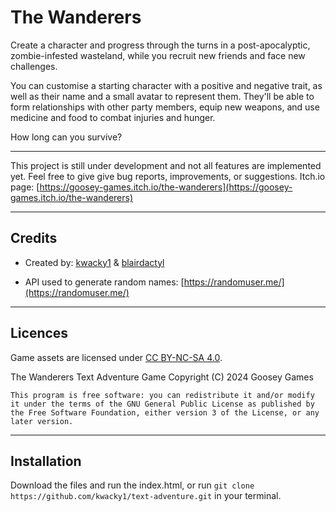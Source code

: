 # The Wanderers

​Create a character and progress through the turns in a post-apocalyptic, zombie-infested wasteland, while you recruit new friends and face new challenges.

You can customise a starting character with a positive and negative trait, as well as their name and a small avatar to represent them. They'll be able to form relationships with other party members, equip new weapons, and use medicine and food to combat injuries and hunger.

How long can you survive?

---

This project is still under development and not all features are implemented yet. Feel free to give give bug reports, improvements, or suggestions. Itch.io page: [https://goosey-games.itch.io/the-wanderers](https://goosey-games.itch.io/the-wanderers)

---

## Credits

- Created by: [kwacky1](https://github.com/kwacky1) & [blairdactyl](https://github.com/blairdactyl)

- API used to generate random names: [https://randomuser.me/](https://randomuser.me/)

---

## Licences

Game assets are licensed under [CC BY-NC-SA 4.0](https://creativecommons.org/licenses/by-nc-sa/4.0/). 

The Wanderers Text Adventure Game
    Copyright (C) 2024  Goosey Games

    This program is free software: you can redistribute it and/or modify
    it under the terms of the GNU General Public License as published by
    the Free Software Foundation, either version 3 of the License, or any later version.

---

## Installation

Download the files and run the index.html, or run `git clone https://github.com/kwacky1/text-adventure.git` in your terminal.
